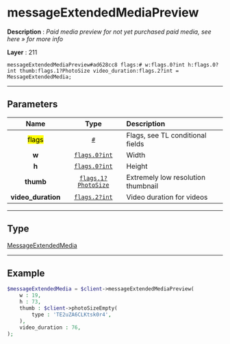 # messageExtendedMediaPreview

**Description** : *Paid media preview for not yet purchased paid media, see here » for more info*

**Layer** : 211

```tl
messageExtendedMediaPreview#ad628cc8 flags:# w:flags.0?int h:flags.0?int thumb:flags.1?PhotoSize video_duration:flags.2?int = MessageExtendedMedia;
```

---

## Parameters

| Name | Type | Description |
| :---: | :---: | :--- |
| <mark>flags</mark> | [`#`](type/#) | Flags, see TL conditional fields |
| **w** | [`flags.0?int`](type/int) | Width |
| **h** | [`flags.0?int`](type/int) | Height |
| **thumb** | [`flags.1?PhotoSize`](type/PhotoSize) | Extremely low resolution thumbnail |
| **video_duration** | [`flags.2?int`](type/int) | Video duration for videos |

---

## Type

[MessageExtendedMedia](type/MessageExtendedMedia)

---

## Example

```php
$messageExtendedMedia = $client->messageExtendedMediaPreview(
	w : 19,
	h : 73,
	thumb : $client->photoSizeEmpty(
		type : 'TE2uZA6CLKtsk0r4',
	),
	video_duration : 76,
);
```